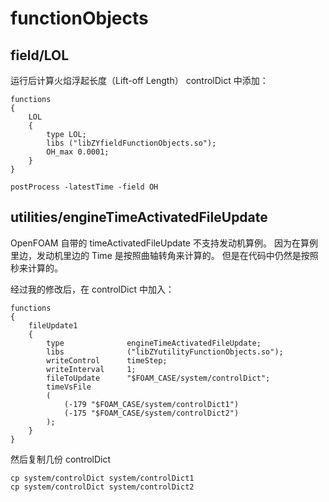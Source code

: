 # functionObjects

## field/LOL

运行后计算火焰浮起长度（Lift-off Length）
controlDict 中添加：

```
functions
{
    LOL
    {
        type LOL;
        libs ("libZYfieldFunctionObjects.so");
        OH_max 0.0001;
    }
}
```

```
postProcess -latestTime -field OH
```

## utilities/engineTimeActivatedFileUpdate

OpenFOAM 自带的 timeActivatedFileUpdate 不支持发动机算例。
因为在算例里边，发动机里边的 Time 是按照曲轴转角来计算的。
但是在代码中仍然是按照秒来计算的。

经过我的修改后，在 controlDict 中加入：
```
functions
{
    fileUpdate1
    {
        type              engineTimeActivatedFileUpdate;
        libs              ("libZYutilityFunctionObjects.so");
        writeControl      timeStep;
        writeInterval     1;
        fileToUpdate      "$FOAM_CASE/system/controlDict";
        timeVsFile
        (
            (-179 "$FOAM_CASE/system/controlDict1")
            (-175 "$FOAM_CASE/system/controlDict2")
        );
    }
}
```

然后复制几份 controlDict

```
cp system/controlDict system/controlDict1
cp system/controlDict system/controlDict2
```